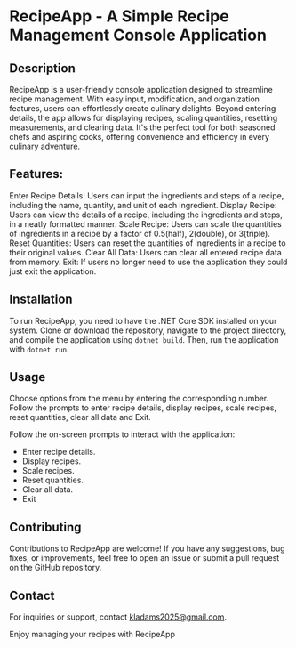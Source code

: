 # RecipeApp - A Simple Recipe Management Console Application

## Description

RecipeApp is a user-friendly console application designed to streamline recipe management. With easy input, modification, and organization features, users can effortlessly create culinary delights. Beyond entering details, the app allows for displaying recipes, scaling quantities, resetting measurements, and clearing data. It's the perfect tool for both seasoned chefs and aspiring cooks, offering convenience and efficiency in every culinary adventure.

## Features:
Enter Recipe Details: Users can input the ingredients and steps of a recipe, including the name, quantity, and unit of each ingredient.
Display Recipe: Users can view the details of a recipe, including the ingredients and steps, in a neatly formatted manner.
Scale Recipe: Users can scale the quantities of ingredients in a recipe by a factor of 0.5(half), 2(double), or 3(triple).
Reset Quantities: Users can reset the quantities of ingredients in a recipe to their original values.
Clear All Data: Users can clear all entered recipe data from memory.
Exit: If users no longer need to use the application they could just exit the application.

## Installation
To run RecipeApp, you need to have the .NET Core SDK installed on your system. Clone or download the repository, navigate to the project directory, and compile the application using `dotnet build`. Then, run the application with `dotnet run`.

## Usage
Choose options from the menu by entering the corresponding number.
Follow the prompts to enter recipe details, display recipes, scale recipes, reset quantities, clear all data and Exit.

Follow the on-screen prompts to interact with the application:
- Enter recipe details.
- Display recipes.
- Scale recipes.
- Reset quantities.
- Clear all data.
- Exit

## Contributing
Contributions to RecipeApp are welcome! If you have any suggestions, bug fixes, or improvements, feel free to open an issue or submit a pull request on the GitHub repository.

## Contact
For inquiries or support, contact kladams2025@gmail.com.

Enjoy managing your recipes with RecipeApp
